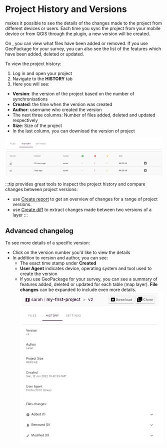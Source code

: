 # Project History and Versions
<MainPlatformName /> makes it possible to see the details of the changes made to the project from different devices or users. Each time you sync the project from your mobile device or from QGIS through the plugin, a new version will be created. 

On <AppDomainNameLink />, you can view what files have been added or removed. If you use GeoPackage for your survey, you can also see the list of the features which have been added, deleted or updated.

To view the project history:
1. Log in <AppDomainNameLink /> and open your project
2. Navigate to the **HISTORY** tab
3. Here you will see:
  - **Version**: the version of the project based on the number of synchronisations
  - **Created**: the time when the version was created
  - **Author**: <MainPlatformName /> username who created the version
  - The next three columns: Number of files added, deleted and updated respectively
  - **Size**: Size of the project
  - In the last column, you can download the version of project

![history advanced](./web-history-2.png)

:::tip
<QGISPluginName /> provides great tools to inspect the project history and compare changes between project versions:
- use [Create report](./plugin-sync-project/#create-report-processing-toolbox) to get an overview of changes for a range of project versions.
- use [Create diff](./plugin-sync-project/#create-diff-processing-toolbox) to extract changes made between two versions of a layer
:::

## Advanced changelog
To see more details of a specific version:
- Click on the version number you'd like to view the details
- In addition to version and author, you can see:
  - The exact time stamp under **Created**
  - **User Agent** indicates device, operating system and tool used to create the version
  - If you use GeoPackage for your survey, you can see a summary of features added, deleted or updated for each table (map layer). **File changes** can be expanded to include even more details.
  ![history](./web-history.png)
